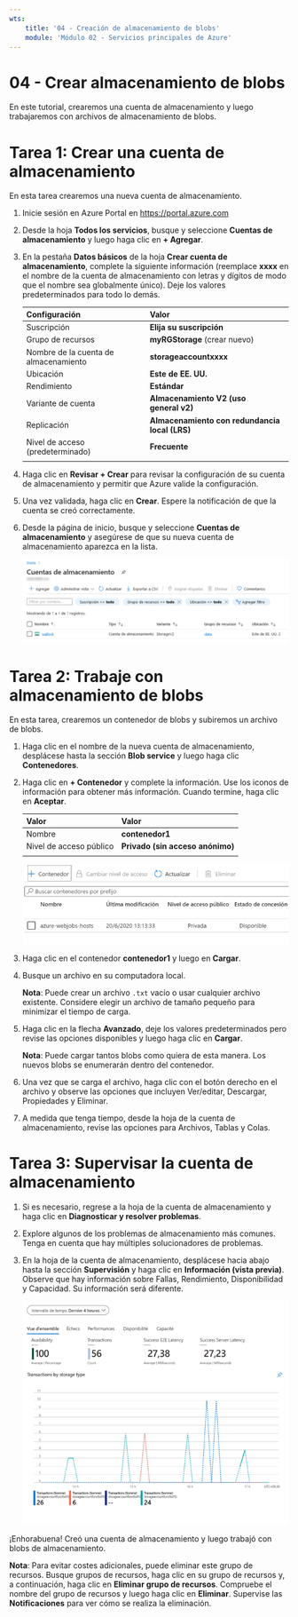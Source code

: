 ```yaml
---
wts:
    title: '04 - Creación de almacenamiento de blobs'
    module: 'Módulo 02 - Servicios principales de Azure'
---
```

# 04 - Crear almacenamiento de blobs

En este tutorial, crearemos una cuenta de almacenamiento y luego trabajaremos con archivos de almacenamiento de blobs.

# Tarea 1: Crear una cuenta de almacenamiento

En esta tarea crearemos una nueva cuenta de almacenamiento. 

1. Inicie sesión en Azure Portal en <a href="https://portal.azure.com" target="_blank"><span style="color: #0066cc;" color="#0066cc">https://portal.azure.com</span></a>

2. Desde la hoja **Todos los servicios**, busque y seleccione **Cuentas de almacenamiento** y luego haga clic en **+ Agregar**. 

3. En la pestaña **Datos básicos** de la hoja **Crear cuenta de almacenamiento**, complete la siguiente información (reemplace **xxxx** en el nombre de la cuenta de almacenamiento con letras y dígitos de modo que el nombre sea globalmente único). Deje los valores predeterminados para todo lo demás.

    | Configuración | Valor | 
    | --- | --- |
    | Suscripción | **Elija su suscripción** |
    | Grupo de recursos | **myRGStorage** (crear nuevo) |
    | Nombre de la cuenta de almacenamiento | **storageaccountxxxx** |
    | Ubicación | **Este de EE. UU.**  |
    | Rendimiento | **Estándar** |
    | Variante de cuenta | **Almacenamiento V2 (uso general v2)** |
    | Replicación | **Almacenamiento con redundancia local (LRS)** |
    | Nivel de acceso (predeterminado) | **Frecuente** |
    | | |

5. Haga clic en **Revisar + Crear** para revisar la configuración de su cuenta de almacenamiento y permitir que Azure valide la configuración. 

6. Una vez validada, haga clic en **Crear**. Espere la notificación de que la cuenta se creó correctamente. 

7. Desde la página de inicio, busque y seleccione **Cuentas de almacenamiento** y asegúrese de que su nueva cuenta de almacenamiento aparezca en la lista.

    ![Captura de pantalla de la cuenta de almacenamiento recién creada en Azure Portal.](../images/0401.png)

# Tarea 2: Trabaje con almacenamiento de blobs

En esta tarea, crearemos un contenedor de blobs y subiremos un archivo de blobs. 

1. Haga clic en el nombre de la nueva cuenta de almacenamiento, desplácese hasta la sección **Blob service** y luego haga clic **Contenedores**.

2. Haga clic en **+ Contenedor** y complete la información. Use los iconos de información para obtener más información. Cuando termine, haga clic en **Aceptar**.


    | Valor | Valor |
    | --- | --- |
    | Nombre | **contenedor1**  |
    | Nivel de acceso público| **Privado (sin acceso anónimo)** |
    | | |

    ![Captura de pantalla del contenedor de blobs recién creado en la cuenta de almacenamiento en Azure Portal.](../images/0402.png)

4. Haga clic en el contenedor **contenedor1** y luego en **Cargar**.

5. Busque un archivo en su computadora local. 

    **Nota**: Puede crear un archivo `.txt` vacío o usar cualquier archivo existente. Considere elegir un archivo de tamaño pequeño para minimizar el tiempo de carga.

6. Haga clic en la flecha **Avanzado**, deje los valores predeterminados pero revise las opciones disponibles y luego haga clic en **Cargar**.

    **Nota**: Puede cargar tantos blobs como quiera de esta manera. Los nuevos blobs se enumerarán dentro del contenedor.

7. Una vez que se carga el archivo, haga clic con el botón derecho en el archivo y observe las opciones que incluyen Ver/editar, Descargar, Propiedades y Eliminar. 

8. A medida que tenga tiempo, desde la hoja de la cuenta de almacenamiento, revise las opciones para Archivos, Tablas y Colas.

# Tarea 3: Supervisar la cuenta de almacenamiento

1. Si es necesario, regrese a la hoja de la cuenta de almacenamiento y haga clic en **Diagnosticar y resolver problemas**. 

2. Explore algunos de los problemas de almacenamiento más comunes. Tenga en cuenta que hay múltiples solucionadores de problemas.

3. En la hoja de la cuenta de almacenamiento, desplácese hacia abajo hasta la sección **Supervisión** y haga clic en **Información (vista previa)**. Observe que hay información sobre Fallas, Rendimiento, Disponibilidad y Capacidad. Su información será diferente.

    ![Captura de pantalla de la página Insights de la cuenta de almacenamiento.](../images/0403.png)

¡Enhorabuena! Creó una cuenta de almacenamiento y luego trabajó con blobs de almacenamiento.

**Nota**: Para evitar costes adicionales, puede eliminar este grupo de recursos. Busque grupos de recursos, haga clic en su grupo de recursos y, a continuación, haga clic en **Eliminar grupo de recursos**. Compruebe el nombre del grupo de recursos y luego haga clic en **Eliminar**. Supervise las **Notificaciones** para ver cómo se realiza la eliminación.
